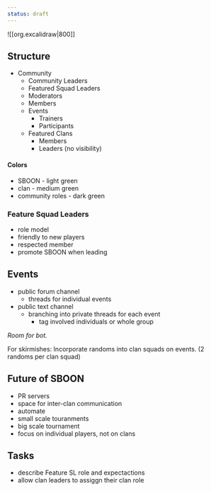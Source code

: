 ```yaml
---
status: draft
---
```


![[org.excalidraw|800]]
## Structure
- Community 
	- Community Leaders
	- Featured Squad Leaders
	- Moderators
	- Members
	- Events
		- Trainers
		- Participants
	- Featured Clans
		- Members
		- Leaders (no visibility)
#### Colors
- SBOON - light green
- clan - medium green
- community roles - dark green
### Feature Squad Leaders
- role model
- friendly to new players
- respected member
- promote SBOON when leading

## Events

- public forum channel
	- threads for individual events
- public text channel
	- branching into private threads for each event
		- tag involved individuals or whole group

_Room for bot._

For skirmishes: Incorporate randoms into clan squads on events. (2 randoms per clan squad)

## Future of SBOON
- PR servers
- space for inter-clan communication
- automate 
- small scale touranments
- big scale tournament
- focus on individual players, not on clans

## Tasks
- describe Feature SL role and expectactions
- allow clan leaders to assiggn their clan role